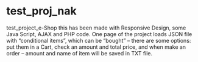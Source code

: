 # test_proj_nak
test_project_e-Shop
this has been made with Responsive Design, some Java Script, AJAX and PHP code. One page of the project loads JSON file with “conditional items”, which can be “bought” – there are some options: put them in a Cart, check an amount and total price, and when make an order – amount and name of item will be saved in TXT file.

